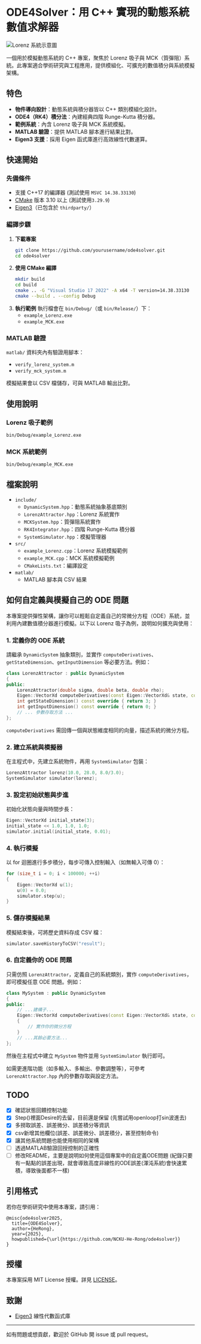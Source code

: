 # ODE4Solver：用 C++ 實現的動態系統數值求解器

![Lorenz 系統示意圖](fig/Lorenzsystem.jpg)

一個用於模擬動態系統的 C++ 專案，聚焦於 Lorenz 吸子與 MCK（質彈阻）系統。此專案適合學術研究與工程應用，提供模組化、可擴充的數值積分與系統模擬架構。

## 特色

- **物件導向設計**：動態系統與積分器皆以 C++ 類別模組化設計。
- **ODE4（RK4）積分法**：內建經典四階 Runge-Kutta 積分器。
- **範例系統**：內含 Lorenz 吸子與 MCK 系統模擬。
- **MATLAB 驗證**：提供 MATLAB 腳本進行結果比對。
- **Eigen3 支援**：採用 Eigen 函式庫進行高效線性代數運算。


## 快速開始

### 先備條件
- 支援 C++17 的編譯器 (測試使用 `MSVC 14.38.33130`)
- [CMake](https://cmake.org/) 版本 3.10 以上 (測試使用`3.29.9`)
- [Eigen3](https://eigen.tuxfamily.org/)（已包含於 `thirdparty/`）

### 編譯步驟

1. **下載專案**
   ```sh
   git clone https://github.com/yourusername/ode4solver.git
   cd ode4solver
   ```
2. **使用 CMake 編譯**
   ```sh
   mkdir build
   cd build
   cmake .. -G "Visual Studio 17 2022" -A x64 -T version=14.38.33130
   cmake --build . --config Debug
   ```
3. **執行範例**
   執行檔會在 `bin/Debug/`（或 `bin/Release/`）下：
   - `example_Lorenz.exe`
   - `example_MCK.exe`

### MATLAB 驗證

`matlab/` 資料夾內有驗證用腳本：
- `verify_lorenz_system.m`
- `verify_mck_system.m`

模擬結果會以 CSV 檔儲存，可與 MATLAB 輸出比對。

## 使用說明

### Lorenz 吸子範例
```sh
bin/Debug/example_Lorenz.exe
```

### MCK 系統範例
```sh
bin/Debug/example_MCK.exe
```

## 檔案說明

- `include/`  
  - `DynamicSystem.hpp`：動態系統抽象基底類別
  - `LorenzAttractor.hpp`：Lorenz 系統實作
  - `MCKSystem.hpp`：質彈阻系統實作
  - `RK4Integrator.hpp`：四階 Runge-Kutta 積分器
  - `SystemSimulator.hpp`：模擬管理器
- `src/`  
  - `example_Lorenz.cpp`：Lorenz 系統模擬範例
  - `example_MCK.cpp`：MCK 系統模擬範例
  - `CMakeLists.txt`：編譯設定
- `matlab/`  
  - MATLAB 腳本與 CSV 結果

## 如何自定義與模擬自己的 ODE 問題

本專案提供彈性架構，讓你可以輕鬆自定義自己的常微分方程（ODE）系統，並利用內建數值積分器進行模擬。以下以 Lorenz 吸子為例，說明如何擴充與使用：

### 1. 定義你的 ODE 系統

請繼承 `DynamicSystem` 抽象類別，並實作 `computeDerivatives`、`getStateDimension`、`getInputDimension` 等必要方法。例如：

```cpp
class LorenzAttractor : public DynamicSystem 
{
public:     
    LorenzAttractor(double sigma, double beta, double rho);
    Eigen::VectorXd computeDerivatives(const Eigen::VectorXd& state, const Eigen::VectorXd& input, double time) const override;
    int getStateDimension() const override { return 3; }
    int getInputDimension() const override { return 0; }
    // ... 參數存取方法 ...
};
```

`computeDerivatives` 需回傳一個與狀態維度相同的向量，描述系統的微分方程。

### 2. 建立系統與模擬器

在主程式中，先建立系統物件，再用 `SystemSimulator` 包裝：

```cpp
LorenzAttractor lorenz(10.0, 28.0, 8.0/3.0);
SystemSimulator simulator(lorenz);
```

### 3. 設定初始狀態與步進

初始化狀態向量與時間步長：

```cpp
Eigen::VectorXd initial_state(3);
initial_state << 1.0, 1.0, 1.0;
simulator.initial(initial_state, 0.01);
```

### 4. 執行模擬

以 for 迴圈進行多步積分，每步可傳入控制輸入（如無輸入可傳 0）：

```cpp
for (size_t i = 0; i < 100000; ++i)
{
    Eigen::VectorXd u(1);
    u(0) = 0.0;
    simulator.step(u);
}
```

### 5. 儲存模擬結果

模擬結束後，可將歷史資料存成 CSV 檔：

```cpp
simulator.saveHistoryToCSV("result");
```

### 6. 自定義你的 ODE 問題

只需仿照 `LorenzAttractor`，定義自己的系統類別，實作 `computeDerivatives`，即可模擬任意 ODE 問題。例如：

```cpp
class MySystem : public DynamicSystem
{
public:
    // ...建構子...
    Eigen::VectorXd computeDerivatives(const Eigen::VectorXd& state, const Eigen::VectorXd& input, double time) const override
    {
        // 實作你的微分方程
    }
    // ...其餘必要方法...
};
```

然後在主程式中建立 `MySystem` 物件並用 `SystemSimulator` 執行即可。

如需更進階功能（如多輸入、多輸出、參數調整等），可參考 `LorenzAttractor.hpp` 內的參數存取與設定方法。

## TODO
- [x] 確認狀態回饋控制功能
- [x] Step()裡面Desire的去留，目前還是保留 (先嘗試用openloop打sin波進去)
- [x] 多撈取誤差、誤差微分、誤差積分等資訊
- [x] csv新增其他欄位(誤差、誤差微分、誤差積分，甚至控制命令)
- [x] 讓其他系統問題也能使用相同的架構
- [ ] 透過MATLAB驗證回授控制的正確性
- [ ] 修改README，主要是說明如何使用這個專案中的自定義ODE問題 (紀錄只要有一點點的誤差出現，就會導致高度非線性的ODE誤差(渾沌系統)會快速累積，導致後面都不一樣)

## 引用格式
若你在學術研究中使用本專案，請引用：

```
@misc{ode4solver2025,
  title={ODE4Solver},
  author={HeRong},
  year={2025},
  howpublished={\url{https://github.com/NCKU-He-Rong/ode4solver}}
}
```

## 授權

本專案採用 MIT License 授權。詳見 [LICENSE](LICENSE)。

## 致謝
- [Eigen3](https://eigen.tuxfamily.org/) 線性代數函式庫

---

如有問題或想貢獻，歡迎於 GitHub 開 issue 或 pull request。
